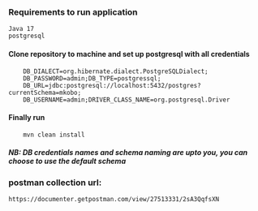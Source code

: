 ### Requirements to run application
    Java 17
    postgresql

#### Clone repository to machine and set up postgresql with all credentials
        DB_DIALECT=org.hibernate.dialect.PostgreSQLDialect;
        DB_PASSWORD=admin;DB_TYPE=postgressql;
        DB_URL=jdbc:postgresql://localhost:5432/postgres?currentSchema=mkobo;
        DB_USERNAME=admin;DRIVER_CLASS_NAME=org.postgresql.Driver


#### Finally run
        mvn clean install

##### NB: DB credentials names and schema naming are upto you, you can choose to use the default schema

### postman collection url: 

    https://documenter.getpostman.com/view/27513331/2sA3QqfsXN